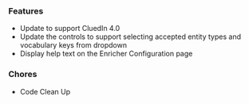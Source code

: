 ### Features
- Update to support CluedIn 4.0
- Update the controls to support selecting accepted entity types and vocabulary keys from dropdown
- Display help text on the Enricher Configuration page

### Chores
- Code Clean Up